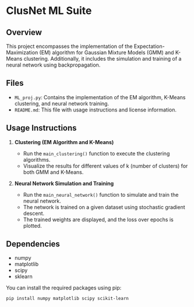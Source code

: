 # ClusNet ML Suite

## Overview

This project encompasses the implementation of the Expectation-Maximization (EM) algorithm for Gaussian Mixture Models (GMM) and K-Means clustering. Additionally, it includes the simulation and training of a neural network using backpropagation.

## Files

- `ML_proj.py`: Contains the implementation of the EM algorithm, K-Means clustering, and neural network training.
- `README.md`: This file with usage instructions and license information.

## Usage Instructions

1. **Clustering (EM Algorithm and K-Means)**
   - Run the `main_clustering()` function to execute the clustering algorithms.
   - Visualize the results for different values of k (number of clusters) for both GMM and K-Means.

2. **Neural Network Simulation and Training**
   - Run the `main_neural_network()` function to simulate and train the neural network.
   - The network is trained on a given dataset using stochastic gradient descent.
   - The trained weights are displayed, and the loss over epochs is plotted.

## Dependencies

- numpy
- matplotlib
- scipy
- sklearn

You can install the required packages using pip:

```sh
pip install numpy matplotlib scipy scikit-learn
